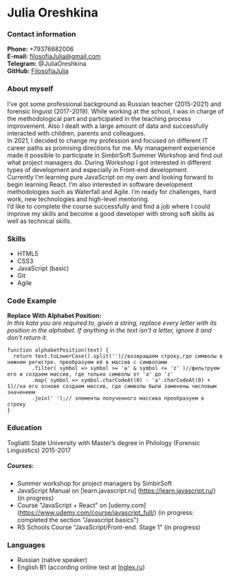 # Julia Oreshkina

### Contact information

**Phone:** +79376682006  
**E-mail:** filosofiaJulia@gmail.com  
**Telegram:** @JuliaOreshkina  
**GitHub:** [FilosofiaJulia](https://github.com/FilosofiaJulia)

### About myself

I’ve got some professional background as Russian teacher (2015-2021) and forensic linguist (2017-2019). While working at the school, I was in charge of the methodological part and participated in the teaching process improvement. Also I dealt with a large amount of data and successfully interacted with children, parents and colleagues.  
In 2021, I decided to change my profession and focused on different IT career paths as promising directions for me. My management experience made it possible to participate in SimbirSoft Summer Workshop and 
find out what project managers do. During Workshop I got interested in different types of development and especially in Front-end development.  
Currently I’m learning pure JavaScript on my own and looking forward to begin learning React. I’m also interested in software development methodologies such as Waterfall and Agile. I’m ready for challenges, hard work, new technologies and high-level mentoring.  
I’d like to complete the course successfully and find a job where I could improve my skills and become a good developer with strong soft skills as well as technical skills.

### Skills

- HTML5
- CSS3
- JavaScript (basic)
- Git
- Agile

### Code Example

**Replace With Alphabet Position:**  
*In this kata you are required to, given a string, replace every letter with its position in the alphabet. If anything in the text isn't a letter, ignore it and don't return it.*

```
function alphabetPosition(text) {
  return text.toLowerCase().split('')//возвращаем строку,где символы в нижнем регистре. преобразуем её в массив с символами
        .filter( symbol => symbol >= 'a' & symbol <= 'z' )//фильтруем его и создаем массив, где только символы от 'a' до 'z'
        .map( symbol => symbol.charCodeAt(0) - 'a'.charCodeAt(0) + 1)//на его основе создаем массив, где символы были заменены числовым значением
        .join(' ');// элементы полученного массива преобразуем в строку
}
```

### Education

Togliatti State University with Master’s degree in Philology (Forensic Linguistics) 2015-2017

##### Courses:
- Summer workshop for project managers by SimbirSoft
- JavaScript Manual on [learn.javascript.ru] (https://learn.javascript.ru/) (in progress)
- Сourse "JavaScript + React" on [udemy.com] (https://www.udemy.com/course/javascript_full/) 
(in progress: completed the section "Javascript basics")
- RS Schools Course "JavaScript/Front-end. Stage 1" (in progress)

### Languages

- Russian (native speaker)
- English B1 (according online test at [Inglex.ru](https://englex.ru/your-level/placement/?answer_id=3360623))